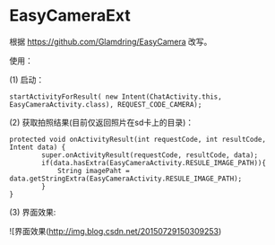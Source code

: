 # EasyCameraExt

根据 https://github.com/Glamdring/EasyCamera 改写。

使用：
 
 (1) 启动：
 
 `startActivityForResult( new Intent(ChatActivity.this, EasyCameraActivity.class), REQUEST_CODE_CAMERA);`

 (2) 获取拍照结果(目前仅返回照片在sd卡上的目录)：
```
protected void onActivityResult(int requestCode, int resultCode, Intent data) {
		super.onActivityResult(requestCode, resultCode, data);
		if(data.hasExtra(EasyCameraActivity.RESULE_IMAGE_PATH)){
			String imagePaht = data.getStringExtra(EasyCameraActivity.RESULE_IMAGE_PATH);
		}
}
```
(3) 界面效果:

![界面效果(http://img.blog.csdn.net/20150729150309253)

